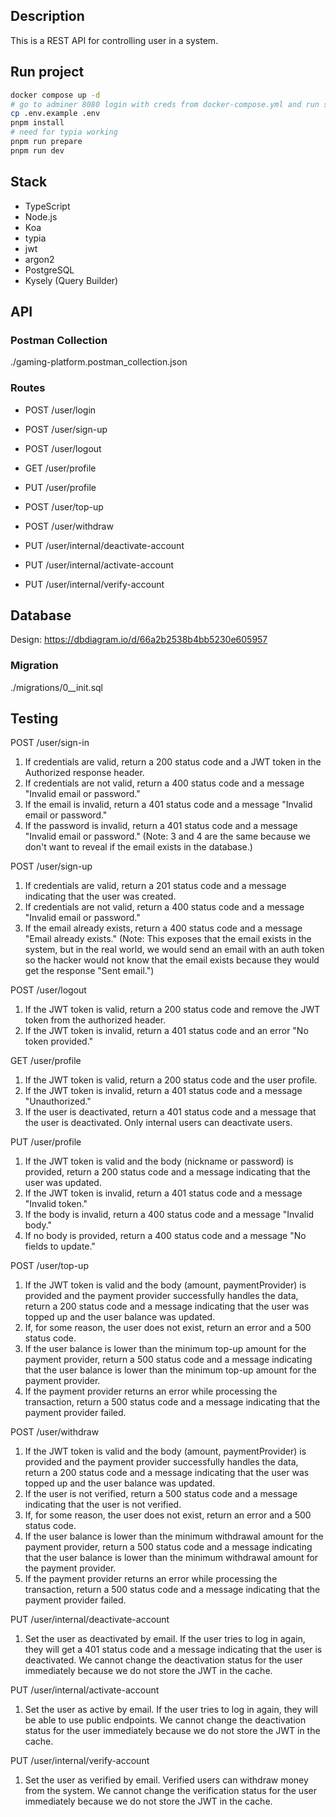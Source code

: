 ## Description

This is a REST API for controlling user in a system.

## Run project
```bash
docker compose up -d
# go to adminer 8080 login with creds from docker-compose.yml and run sql migration with hands
cp .env.example .env
pnpm install
# need for typia working
pnpm run prepare 
pnpm run dev
```


## Stack
- TypeScript
- Node.js
- Koa
- typia
- jwt
- argon2
- PostgreSQL
- Kysely (Query Builder)

## API

### Postman Collection
./gaming-platform.postman\_collection.json

### Routes

- POST /user/login
- POST /user/sign-up
- POST /user/logout

- GET /user/profile
- PUT /user/profile
- POST /user/top-up
- POST /user/withdraw

- PUT /user/internal/deactivate-account
- PUT /user/internal/activate-account
- PUT /user/internal/verify-account

## Database

Design: https://dbdiagram.io/d/66a2b2538b4bb5230e605957

### Migration
./migrations/0__init.sql


## Testing
POST /user/sign-in
1. If credentials are valid, return a 200 status code and a JWT token in the Authorized response header.
2. If credentials are not valid, return a 400 status code and a message "Invalid email or password."
3. If the email is invalid, return a 401 status code and a message "Invalid email or password."
4. If the password is invalid, return a 401 status code and a message "Invalid email or password."
(Note: 3 and 4 are the same because we don't want to reveal if the email exists in the database.)

POST /user/sign-up
1. If credentials are valid, return a 201 status code and a message indicating that the user was created.
2. If credentials are not valid, return a 400 status code and a message "Invalid email or password."
3. If the email already exists, return a 400 status code and a message "Email already exists." (Note: This exposes that the email exists in the system, but in the real world, we would send an email with an auth token so the hacker would not know that the email exists because they would get the response "Sent email.")

POST /user/logout
1. If the JWT token is valid, return a 200 status code and remove the JWT token from the authorized header.
2. If the JWT token is invalid, return a 401 status code and an error "No token provided."

GET /user/profile
1. If the JWT token is valid, return a 200 status code and the user profile.
2. If the JWT token is invalid, return a 401 status code and a message "Unauthorized."
3. If the user is deactivated, return a 401 status code and a message that the user is deactivated. Only internal users can deactivate users.

PUT /user/profile
1. If the JWT token is valid and the body (nickname or password) is provided, return a 200 status code and a message indicating that the user was updated.
2. If the JWT token is invalid, return a 401 status code and a message "Invalid token."
3. If the body is invalid, return a 400 status code and a message "Invalid body."
4. If no body is provided, return a 400 status code and a message "No fields to update."

POST /user/top-up
1. If the JWT token is valid and the body (amount, paymentProvider) is provided and the payment provider successfully handles the data, return a 200 status code and a message indicating that the user was topped up and the user balance was updated.
2. If, for some reason, the user does not exist, return an error and a 500 status code.
3. If the user balance is lower than the minimum top-up amount for the payment provider, return a 500 status code and a message indicating that the user balance is lower than the minimum top-up amount for the payment provider.
4. If the payment provider returns an error while processing the transaction, return a 500 status code and a message indicating that the payment provider failed.

POST /user/withdraw
1. If the JWT token is valid and the body (amount, paymentProvider) is provided and the payment provider successfully handles the data, return a 200 status code and a message indicating that the user was topped up and the user balance was updated.
2. If the user is not verified, return a 500 status code and a message indicating that the user is not verified.
3. If, for some reason, the user does not exist, return an error and a 500 status code.
4. If the user balance is lower than the minimum withdrawal amount for the payment provider, return a 500 status code and a message indicating that the user balance is lower than the minimum withdrawal amount for the payment provider.
5. If the payment provider returns an error while processing the transaction, return a 500 status code and a message indicating that the payment provider failed.

PUT /user/internal/deactivate-account
1. Set the user as deactivated by email. If the user tries to log in again, they will get a 401 status code and a message indicating that the user is deactivated. We cannot change the deactivation status for the user immediately because we do not store the JWT in the cache.

PUT /user/internal/activate-account
1. Set the user as active by email. If the user tries to log in again, they will be able to use public endpoints. We cannot change the deactivation status for the user immediately because we do not store the JWT in the cache.

PUT /user/internal/verify-account
1. Set the user as verified by email. Verified users can withdraw money from the system. We cannot change the verification status for the user immediately because we do not store the JWT in the cache.
